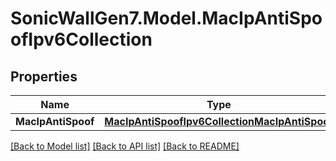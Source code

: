 # SonicWallGen7.Model.MacIpAntiSpoofIpv6Collection

## Properties

Name | Type | Description | Notes
------------ | ------------- | ------------- | -------------
**MacIpAntiSpoof** | [**MacIpAntiSpoofIpv6CollectionMacIpAntiSpoof**](MacIpAntiSpoofIpv6CollectionMacIpAntiSpoof.md) |  | [optional] 

[[Back to Model list]](../README.md#documentation-for-models) [[Back to API list]](../README.md#documentation-for-api-endpoints) [[Back to README]](../README.md)

